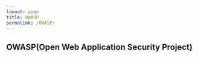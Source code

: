 ```yaml
---
layout: page
title: OWASP
permalink: /OWASP/
---
```


## OWASP(Open Web Application Security Project)

